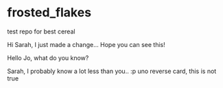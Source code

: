 # frosted_flakes
test repo for best cereal

Hi Sarah, I just made a change... Hope you can see this!



Hello Jo, what do you know? 

Sarah, I probably know a lot less than you.. :p
uno reverse card, this is not true